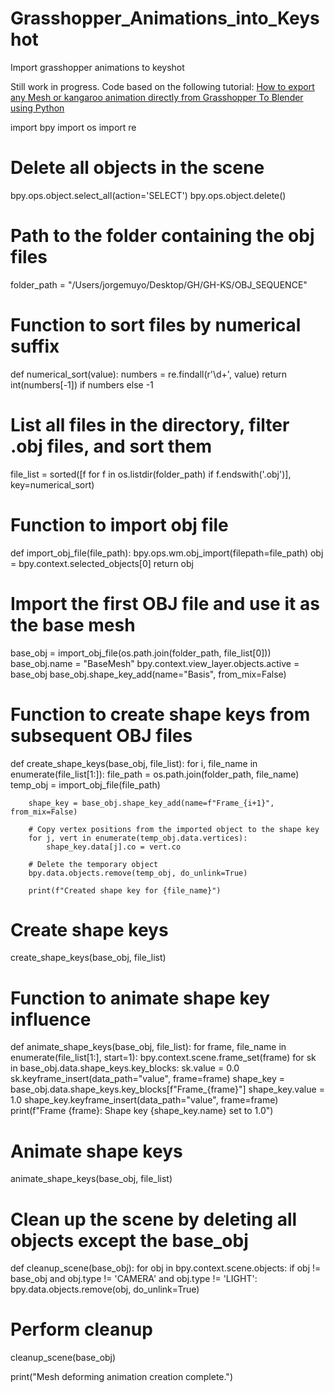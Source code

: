 # Grasshopper_Animations_into_Keyshot
Import grasshopper animations to keyshot



Still work in progress. Code based on the following tutorial: [How to export any Mesh or kangaroo animation directly from Grasshopper To Blender using Python](https://youtu.be/Xm__UO0vw8E?si=HCaIqv2emvJkY-vh)







import bpy
import os
import re

# Delete all objects in the scene
bpy.ops.object.select_all(action='SELECT')
bpy.ops.object.delete()

# Path to the folder containing the obj files
folder_path = "/Users/jorgemuyo/Desktop/GH/GH-KS/OBJ_SEQUENCE"

# Function to sort files by numerical suffix
def numerical_sort(value):
    numbers = re.findall(r'\d+', value)
    return int(numbers[-1]) if numbers else -1

# List all files in the directory, filter .obj files, and sort them
file_list = sorted([f for f in os.listdir(folder_path) if f.endswith('.obj')], key=numerical_sort)

# Function to import obj file
def import_obj_file(file_path):
    bpy.ops.wm.obj_import(filepath=file_path)
    obj = bpy.context.selected_objects[0]
    return obj

# Import the first OBJ file and use it as the base mesh
base_obj = import_obj_file(os.path.join(folder_path, file_list[0]))
base_obj.name = "BaseMesh"
bpy.context.view_layer.objects.active = base_obj
base_obj.shape_key_add(name="Basis", from_mix=False)

# Function to create shape keys from subsequent OBJ files
def create_shape_keys(base_obj, file_list):
    for i, file_name in enumerate(file_list[1:]):
        file_path = os.path.join(folder_path, file_name)
        temp_obj = import_obj_file(file_path)
        
        shape_key = base_obj.shape_key_add(name=f"Frame_{i+1}", from_mix=False)
        
        # Copy vertex positions from the imported object to the shape key
        for j, vert in enumerate(temp_obj.data.vertices):
            shape_key.data[j].co = vert.co
        
        # Delete the temporary object
        bpy.data.objects.remove(temp_obj, do_unlink=True)
        
        print(f"Created shape key for {file_name}")

# Create shape keys
create_shape_keys(base_obj, file_list)

# Function to animate shape key influence
def animate_shape_keys(base_obj, file_list):
    for frame, file_name in enumerate(file_list[1:], start=1):
        bpy.context.scene.frame_set(frame)
        for sk in base_obj.data.shape_keys.key_blocks:
            sk.value = 0.0
            sk.keyframe_insert(data_path="value", frame=frame)
        shape_key = base_obj.data.shape_keys.key_blocks[f"Frame_{frame}"]
        shape_key.value = 1.0
        shape_key.keyframe_insert(data_path="value", frame=frame)
        print(f"Frame {frame}: Shape key {shape_key.name} set to 1.0")

# Animate shape keys
animate_shape_keys(base_obj, file_list)

# Clean up the scene by deleting all objects except the base_obj
def cleanup_scene(base_obj):
    for obj in bpy.context.scene.objects:
        if obj != base_obj and obj.type != 'CAMERA' and obj.type != 'LIGHT':
            bpy.data.objects.remove(obj, do_unlink=True)

# Perform cleanup
cleanup_scene(base_obj)

print("Mesh deforming animation creation complete.")
